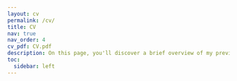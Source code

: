 ```yaml
---
layout: cv
permalink: /cv/
title: CV
nav: true
nav_order: 4
cv_pdf: CV.pdf
description: On this page, you'll discover a brief overview of my previous experiences and background. Click the icon to download the complete CV.
toc:
  sidebar: left
---
```

